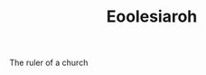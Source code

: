 ---
title: Eoolesiaroh
letter: E
permalink: "/definitions/bld-eoolesiaroh.html"
body: The ruler of a church
published_at: '2018-07-07'
source: Black's Law Dictionary 2nd Ed (1910)
layout: post
---